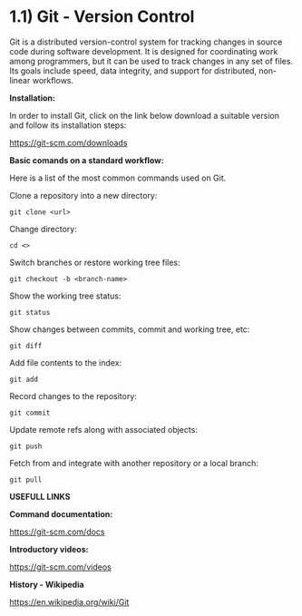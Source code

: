 # 1.1) Git - Version Control

Git is a distributed version-control system for tracking changes in source code during software development. It is designed for coordinating work among programmers, but it can be used to track changes in any set of files. Its goals include speed, data integrity, and support for distributed, non-linear workflows.

**Installation:**

In order to install Git, click on the link below download a suitable version and follow its installation steps:

https://git-scm.com/downloads

**Basic comands on a standard workflow:**

Here is a list of the most common commands used on Git.

Clone a repository into a new directory:
```
git clone <url>
```

Change directory:
```
cd <>
```

Switch branches or restore working tree files:
```
git checkout -b <branch-name>
```

Show the working tree status:
```
git status
```

Show changes between commits, commit and working tree, etc:
```
git diff
```

Add file contents to the index:
```
git add
```

Record changes to the repository:
```
git commit
```

Update remote refs along with associated objects:
```
git push
```

Fetch from and integrate with another repository or a local branch:
```
git pull
```

**USEFULL LINKS**

**Command documentation:**

https://git-scm.com/docs

**Introductory videos:**

https://git-scm.com/videos

**History - Wikipedia**

https://en.wikipedia.org/wiki/Git
